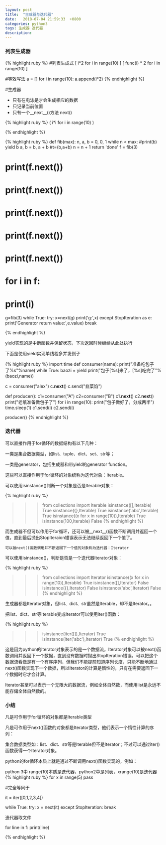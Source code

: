 ```yaml
---
layout: post
title:  "生成器与迭代器"
date:   2018-07-04 21:59:33  +0800
categories: python3
tags: 生成器 迭代器
description: 
---
```

### 列表生成器

{% highlight ruby %}
#列表生成式
[ i*2 for i in range(10) ]
[ func(i) * 2 for i in range(10) ]

#等效写法
a = []
for i in range(10):
	a.append(i*2)
{% endhighlight %}

#生成器 

* 只有在电泳是才会生成相应的数据
* 只记录当前位置
* 只有一个__next__()方法  next()

{% highlight ruby %}
( i*i for i in range(10) )

{% endhighlight %}

{% highlight ruby %}
def fib(max):
    n, a, b = 0, 0, 1
    while n < max:
        #print(b)
        yield b
        a, b = b, a + b
        #t=(b,a+b)
        n = n + 1
    return 'done'
f = fib(3)
# print(f.__next__())
# print(f.__next__())
# print(f.__next__())
# print(f.__next__())
# print(f.__next__())
# for i in f:
#     print(i)
g=fib(3)
while True:
    try:
        x=next(g)
        print('g:',x)
    except StopIteration as e:
        print('Generator return value:',e.value)
        break

{% endhighlight %}

yield实现的是中断函数并保留状态，下次返回时候继续从此处执行

下面是使用yield实现单线程多并发例子

{% highlight ruby %}
import time
def consumer(name):
    print("准备吃包子了%s"%name)
    while True:
        baozi = yield
        print("包子[%s]来了，[%s]吃完了"%(baozi,name))

c = consumer("alex")
c.__next__()
c.send("韭菜馅")

def producer():
    c1=consumer("A")
    c2=consumer("B")
    c1.__next__()
    c2.__next__()
    print("老纸准备做包子了")
    for i in range(10):
        print("包子做好了，分成两半")
        time.sleep(1)
        c1.send(i)
        c2.send(i)

producer()
{% endhighlight %}

### 迭代器

可以直接作用于for循环的数据结构有以下几种：

一类是集合数据类型，如list、tuple、dict、set、str等；

一类是generator，包括生成器和带yield的generator function。

这些可以直接作用于for循环的对象统称为迭代对象：Iterable。

可以使用isinstance()判断一个对象是否是Iterable对象：

{% highlight ruby %}
>>> from collections import Iterable
>>> isinstance([],Iterable)
True
sinstance({},Iterable)
True
>>> isinstance('abc',Iterable)
True
>>> isinstance((x for x in range(10)),Iterable)
True
>>> isinstance(100,Iterable)
False
{% endhighlight %}

而生成器不但可以作用于for循环，还可以被__next__()函数不断调用并返回一个值，直到最后抛出StopIteraion错误表示无法继续返回下一个值了。

	可以被next()函数调用并不断返回下一个值的对象称为迭代器：Iterator

可以使用isinstance()，判断是否是一个迭代器Iterator对象：

{% highlight ruby %}
>>> from collections import Iterator
>>> isinstance((x for x in range(10)),Iterable)
True
>>> isinstance([],Iterator)
False
>>> isinstance({},Iterator)
False
>>> isinstance('abc',Iterator)
False
{% endhighlight %}

生成器都是Iterator对象，但list、dict、str虽然是Iterable，却不是Iterator。。

把list、dict、str等Iterable变成Iterator可以使用iter()函数：

{% highlight ruby %}
>>> isinstance(iter([]),Iterator)
True
>>> isinstance(iter('abc'),Iterator)
True
{% endhighlight %}

这是因为python的Iterator对象表示的是一个数据流，Iterator对象可以被next()函数调用并返回下一个数据，直到没有数据时抛出StopIteration错误。可以把这个数据流看做是有一个有序序列，但我们不能提前知道序列长度，只能不断地通过next()函数实现下一个数据，所以Iterator的计算是惰性的，只有在需要返回下一个数据时它才会计算。

Iterator甚至可以表示一个无限大的数据流，例如全体自然数，而使用list是永远不能存储全体自然数的。

### 小结

凡是可作用于for循环的对象都是Iterable类型

凡是可作用于next()函数的对象都是Iterator类型，他们表示一个惰性计算的序列：

集合数据类型如：list、dict、str等是Iterable但不是Iterator；不过可以通过iter()函数获得一个Iterator对象。

python的for循环本质上就是通过不断调用next()函数实现的，例如：

python 3中 range(10)本质是迭代器，python2中是列表，xrange(10)是迭代器
{% highlight ruby %}
for x in range(5)
	pass

#完全等同于

it = iter([0,1,2,3,4])

while True:
	try:
		x = next(it)
	except StopIteration:
		break

迭代器取文件

for line in f:
	print(line)

{% endhighlight %}
